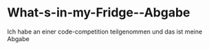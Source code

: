 # What-s-in-my-Fridge--Abgabe
Ich habe an einer code-competition teilgenommen und das ist meine Abgabe
